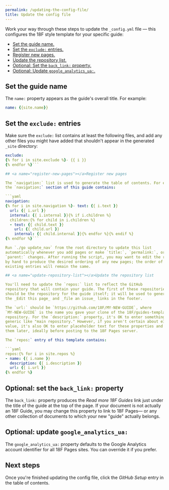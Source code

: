 ```yaml
---
permalink: /updating-the-config-file/
title: Update the config file
---
```

Work your way through these steps to update 
the `_config.yml` file — this configures the 18F style template for your specific guide:

- [Set the guide name.](#set-name)
- [Set the `exclude:` entries.](#set-exclude-entries)
- [Register new pages.](#register-new-pages)
- [Update the repository list.](#update-repository-list)
- [Optional: Set the `back_link:` property.](#set-back-link)
- [Optional: Update `google_analytics_ua:`.](#set-google-analytics)

## <a name="set-name"></a>Set the guide name

The `name:` property appears as the guide's overall title. For example:

```yaml
name: {{site.name}}
```

## <a name="set-exclude-entries"></a>Set the `exclude:` entries

Make sure the `exclude:` list contains at least the following files, and add
any other files you might have added that shouldn't appear in the
generated `_site` directory:

```yaml
exclude:
{% for i in site.exclude %}- {{ i }}
{% endfor %}```

## <a name="register-new-pages"></a>Register new pages

The `navigation:` list is used to generate the table of contents. For example,
the `navigation:` section of this guide contains:

```yaml
navigation:
{% for i in site.navigation %}- text: {{ i.text }}
  url: {{ i.url }}
  internal: {{ i.internal }}{% if i.children %}
  children:{% for child in i.children %}
  - text: {{ child.text }}
    url: {{ child.url }}
    internal: {{ child.internal }}{% endfor %}{% endif %}
{% endfor %}```

Run `./go update_nav` from the root directory to update this list
automatically whenever you add pages or make `title:`, `permalink:`, or
`parent:` changes. After running the script, you may want to edit the results
by hand to produce the desired ordering of any new pages; the order of
existing entries will remain the same.

## <a name="update-repository-list"></a>Update the repository list

You'll need to update the `repos:` list to reflect the GitHub
repository that will contain your guide. The first of these repositories
should be the repository for the guide itself; it will be used to generate
the _Edit this page_ and _file an issue_ links in the footer.

The `url:` should be `https://github.com/18F/MY-NEW-GUIDE`, where
`MY-NEW-GUIDE` is the name you gave your clone of the 18F/guides-template
repository. For the `description:` property, it's OK to enter something
generic like "main repository." However, if you aren't certain about either
value, it's also OK to enter placeholder text for these properties and change
them later, ideally before posting to the 18F Pages server. 

The `repos:` entry of this template contains:

```yaml
repos:{% for i in site.repos %}
- name: {{ i.name }}
  description: {{ i.description }}
  url: {{ i.url }}
{% endfor %}
```

## <a name="set-back-link"></a>Optional: set the `back_link:` property

The `back_link:` property produces the _Read more 18F Guides_ link just under
the title of the guide at the top of the page. If your document is not
actually an 18F Guide, you may change this property to link to 18F Pages— or
any other collection of documents to which your new "guide" actually belongs.

## <a name="set-google-analytics"></a>Optional: update `google_analytics_ua:`

The `google_analytics_ua:` property defaults to the Google Analytics account
identifier for all 18F Pages sites. You can override it if you prefer.

## Next steps

Once you're finished updating the config file, click the _GitHub Setup_
entry in the table of contents.
